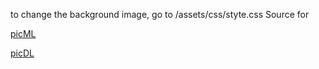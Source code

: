 


to change the background image, go to /assets/css/styte.css
Source for

[picML](http://www.cbronline.com/wp-content/uploads/2017/05/Machine-learning-in-cyber-security-770x476.jpg)

[picDL](http://stermedia.pl/app/uploads/2016/07/deep-learning-Stermedia.jpg)
